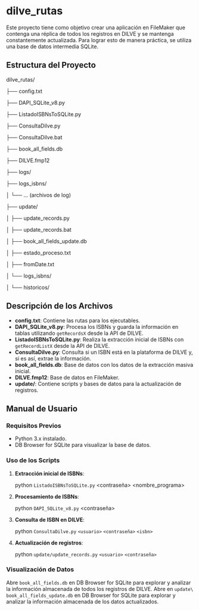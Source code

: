 # dilve_rutas

Este proyecto tiene como objetivo crear una aplicación en FileMaker que contenga una réplica de todos los registros en DILVE y se mantenga constantemente actualizada. Para lograr esto de manera práctica, se utiliza una base de datos intermedia SQLite.

## Estructura del Proyecto


dilve_rutas/

├── config.txt

├── DAPI_SQLite_v8.py

├── ListadoISBNsToSQLite.py

├── ConsultaDilve.py

├── ConsultaDilve.bat

├── book_all_fields.db

├── DILVE.fmp12

├── logs/

├── logs_isbns/

│ └── ... (archivos de log)

├── update/

│ ├── update_records.py

│ ├── update_records.bat

│ ├── book_all_fields_update.db

│ ├── estado_proceso.txt

│ ├── fromDate.txt

│ └── logs_isbns/

│ └── historicos/



## Descripción de los Archivos

- **config.txt**: Contiene las rutas para los ejecutables.
- **DAPI_SQLite_v8.py**: Procesa los ISBNs y guarda la información en tablas utilizando `getRecordsX` desde la API de DILVE.
- **ListadoISBNsToSQLite.py**: Realiza la extracción inicial de ISBNs con `getRecordListX` desde la API de DILVE.
- **ConsultaDilve.py**: Consulta si un ISBN está en la plataforma de DILVE y, si es así, extrae la información.
- **book_all_fields.db**: Base de datos con los datos de la extracción masiva inicial.
- **DILVE.fmp12**: Base de datos en FileMaker.
- **update/**: Contiene scripts y bases de datos para la actualización de registros.

## Manual de Usuario

### Requisitos Previos

- Python 3.x instalado.
- DB Browser for SQLite para visualizar la base de datos.

### Uso de los Scripts

1. **Extracción inicial de ISBNs**:
    
    python `ListadoISBNsToSQLite.py`   <usuario> <contraseña> <nombre_programa>
   

2. **Procesamiento de ISBNs**:
   
    python `DAPI_SQLite_v8.py`   <usuario> <contraseña>
   

3. **Consulta de ISBN en DILVE**:
 
    python `ConsultaDilve.py`   `<usuario>` `<contraseña>` `<isbn>`


4. **Actualización de registros**:

    python `update/update_records.py`   `<usuario>` `<contraseña>`


### Visualización de Datos

Abre `book_all_fields.db` en DB Browser for SQLite para explorar y analizar la información almacenada de todos los registros de DILVE.
Abre en `update\ book_all_fields_update.db` en DB Browser for SQLite para explorar y analizar la información almacenada de los datos actualizados.
